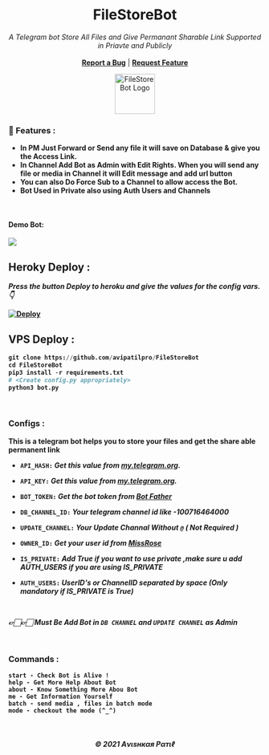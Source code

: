 <h1 align="center">FileStoreBot</h1>
<p align="center">
  
  <p align="center">
    <i>A Telegram bot Store All Files and Give Permanant Sharable Link Supported in Priavte and Publicly</i>
    <br />
   </strong></a>
    <br />
    <a href="https://github.com/Avipatilpro/FileStoreBot/issues"><b>Report a Bug</b></a>
    |
    <a href="https://github.com/Avipatilpro/FileStoreBot/issues"><b>Request Feature</b></a>
  </p>
</p>


<p align="center">
    <a href="https://github.com/Avipatilpro/FileStoreBot">
        <img src="https://i.ibb.co/R2cswyL/folder.png" height="80" width="80" alt="FileStoreBot Logo">
    </a>
</p><b>



### 🍁 Features :

- In PM Just Forward or Send any file it will save on Database & give you the Access Link.
- In Channel Add Bot as Admin with Edit Rights. When you will send any file or media in Channel it will Edit message and add url button
- You can also Do Force Sub to a Channel to allow access the Bot.
- Bot Used in Private also using Auth Users and Channels

<br>

#### Demo Bot:  
<a href="https://telegram.me/FxStoreBot"><img src="https://img.shields.io/badge/Demo-Telegram%20Bot-blue.svg?logo=telegram"></a>


## Heroky Deploy :
_Press the button Deploy to heroku and give the values for the config vars. 👇_

[![Deploy](https://www.herokucdn.com/deploy/button.svg)](https://github.com/Ranju2004/FileStoreBot)


## VPS Deploy : 

```py
git clone https://github.com/avipatilpro/FileStoreBot
cd FileStoreBot
pip3 install -r requirements.txt
# <Create config.py appropriately>
python3 bot.py
```
<br>
  
### Configs :

**This is a telegram bot helps you to store your files and get the share able permanent link**


- `API_HASH:` _Get this value from [my.telegram.org](https://my.telegram.org)._

- `API_KEY:` _Get this value from [my.telegram.org](https://my.telegram.org)._

- `BOT_TOKEN:` _Get the bot token from [Bot Father ](https://telegram.dog/BotFather)_

- `DB_CHANNEL_ID:` _Your telegram channel id like -100716464000_

- `UPDATE_CHANNEL:` _Your Update Channal Without `@` ( Not Required )_

- `OWNER_ID:` _Get your user id from [MissRose ](https://telegram.dog/MissRose_bot)_

- `IS_PRIVATE:` _Add True if you want to use private ,make sure u add AUTH_USERS if you are using IS_PRIVATE_

- `AUTH_USERS:` _UserID's or ChannelID separated by space (Only mandatory if IS_PRIVATE is True)_

<br>

 _👉🏻👉🏻 Must Be Add Bot in `DB CHANNEL` and `UPDATE CHANNEL` as Admin_
  
  <br>
  
### Commands :

```
start - Check Bot is Alive !
help - Get More Help About Bot
about - Know Something More Abou Bot
me - Get Information Yourself
batch - send media , files in batch mode
mode - checkout the mode (^_^)

```
  
<br>
<h5 align='center'>© 2021 Aνιѕнкαя Pαтιℓ</h5>


